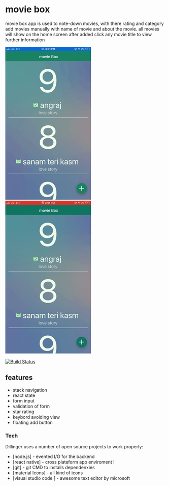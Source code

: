 # movie box 

movie box app is used to note-down movies, with there rating and category 
add movies manually with name of movie and about the movie.
all movies will show on the home screen after added click any movie title to view  further information 

  ![demo](app-data/IMG-2.gif)               ![demo](app-data/IMG-1.gif)

[![Build Status](https://travis-ci.org/joemccann/dillinger.svg?branch=master)](https://chandartiwari3.wixsite.com/site)

## features
- stack navigation
- react state
- form input 
- validation of form
- star rating 
- keybord avoiding view 
- floating add button 

### Tech

Dillinger uses a number of open source projects to work properly:

* [node.js] - evented I/O for the backend
* [react native] - cross plateform app enviroment !
* [git] - git CMD to installs dependenxies
* [material Icons] - all kind of icons 
* [visual studio code ] - awesome text editor by microsoft
 
